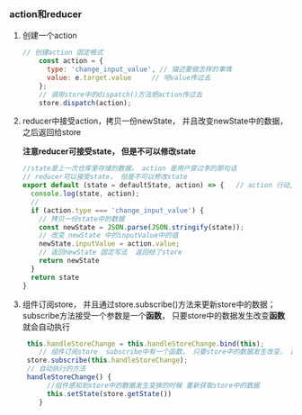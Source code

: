 ### action和reducer

1. 创建一个action

   ~~~JavaScript
   // 创建action 固定格式
       const action = {
         type: 'change_input_value', // 描述要做怎样的事情
         value: e.target.value     // 吧value传过去
       };
       // 调用store中的dispatch()方法把action传过去
       store.dispatch(action);
   ~~~

2. reducer中接受action，拷贝一份newState， 并且改变newState中的数据，之后返回给store

   **注意reducer可接受state， 但是不可以修改state**

   ~~~JavaScript
   //state是上一次仓库里存储的数据， action 是用户穿过李的那句话
   // reducer可以接受state， 但是不可以修改state
   export default (state = defaultState, action) => {   // action 行动,作用
     console.log(state, action);
     //
     if (action.type === 'change_input_value') {
       // 拷贝一份state中的数据
       const newState = JSON.parse(JSON.stringify(state));
       // 改变 newState 中的inputValue中的值
       newState.inputValue = action.value;
       // 返回newState 固定写法  返回给了store
       return newState
     }
     return state
   }
   ~~~

3. 组件订阅store， 并且通过store.subscribe()方法来更新store中的数据；subscribe方法接受一个参数是一个**函数**， 只要store中的数据发生改变**函数**就会自动执行

   ~~~JavaScript
   	this.handleStoreChange = this.handleStoreChange.bind(this);
       // 组件订阅store  subscribe中有一个函数， 只要store中的数据发生改变， 函数就会被自动执行
   	store.subscribe(this.handleStoreChange);
   	// 自动执行的方法
   	handleStoreChange() {
         //组件感知到store中的数据发生变换的时候 重新获取store中的数据
         this.setState(store.getState())
       }
   ~~~

   

